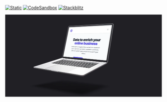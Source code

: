 [![Static](https://img.shields.io/badge/demo-%23646CFF.svg?logo=html5&logoColor=white)](https://pmndrs.github.io/examples/mixing-html-and-webgl-w-occlusion)
[![CodeSandbox](https://img.shields.io/badge/codesandbox-040404?logo=codesandbox&logoColor=DBDBDB)](https://codesandbox.io/s/github/pmndrs/examples/tree/main/demos/mixing-html-and-webgl-w-occlusion)
[![Stackblitz](https://img.shields.io/badge/stackblitz-fff?logo=Stackblitz&logoColor=1389FD)](https://stackblitz.com/github/pmndrs/examples/tree/main/demos/mixing-html-and-webgl-w-occlusion)

![](thumbnail.webp)
